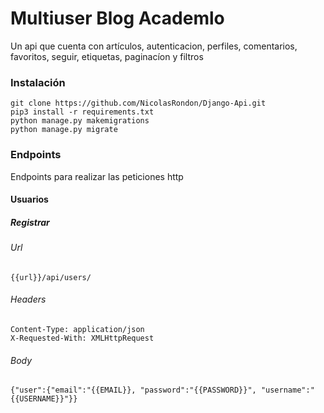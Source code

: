 # Multiuser Blog Academlo
 Un api que cuenta con artículos, autenticacion, perfiles, comentarios, favoritos, seguir, etiquetas,
 paginacíon y filtros 
 
 ### Instalación
 ```
git clone https://github.com/NicolasRondon/Django-Api.git
pip3 install -r requirements.txt
python manage.py makemigrations
python manage.py migrate
```

###  Endpoints
Endpoints para realizar las peticiones http
#### Usuarios
##### Registrar
###### Url
 ```
{{url}}/api/users/
```

###### Headers 
 ```
Content-Type: application/json
X-Requested-With: XMLHttpRequest
```
###### Body
 ```
{"user":{"email":"{{EMAIL}}, "password":"{{PASSWORD}}", "username":"{{USERNAME}}"}}
```



